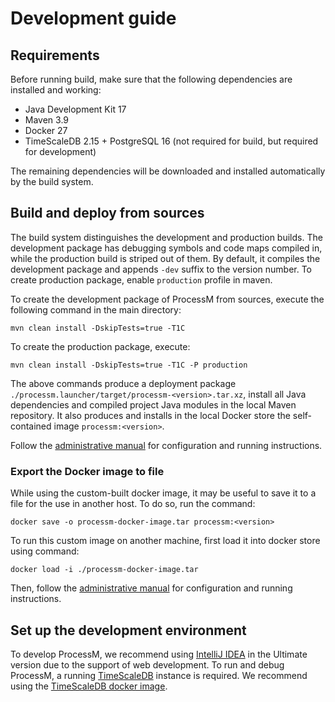 # Development guide

## Requirements

Before running build, make sure that the following dependencies are installed and working:

* Java Development Kit 17
* Maven 3.9
* Docker 27
* TimeScaleDB 2.15 + PostgreSQL 16 (not required for build, but required for development)

The remaining dependencies will be downloaded and installed automatically by the build system.

## Build and deploy from sources

The build system distinguishes the development and production builds. The development package has debugging symbols
and code maps compiled in, while the production build is striped out of them. By default, it compiles the development
package and appends `-dev` suffix to the version number. To create production package, enable `production` profile in
maven.

To create the development package of ProcessM from sources, execute the following command in the main directory:

```shell
mvn clean install -DskipTests=true -T1C
```

To create the production package, execute:

```shell
mvn clean install -DskipTests=true -T1C -P production
```

The above commands produce a deployment package `./processm.launcher/target/processm-<version>.tar.xz`, install
all Java dependencies and compiled project Java modules in the local Maven repository. It also produces and installs in
the local Docker store the self-contained image `processm:<version>`.

Follow the [administrative manual](administrative_manual.md) for configuration and running instructions.

### Export the Docker image to file

While using the custom-built docker image, it may be useful to save it to a file for the use in another host.
To do so, run the command:

```shell
docker save -o processm-docker-image.tar processm:<version>
```

To run this custom image on another machine, first load it into docker store using command:

```shell
docker load -i ./processm-docker-image.tar
```

Then, follow the [administrative manual](administrative_manual.md) for configuration and running instructions.

## Set up the development environment

To develop ProcessM, we recommend using [IntelliJ IDEA](https://www.jetbrains.com/idea/) in the Ultimate version due
to the support of web development. To run and debug ProcessM, a
running [TimeScaleDB](https://github.com/timescale/timescaledb)
instance is required. We recommend using
the [TimeScaleDB docker image](https://hub.docker.com/r/timescale/timescaledb/).
